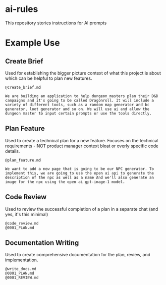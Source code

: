# ai-rules

This repository stories instructions for AI prompts

# Example Use
## Create Brief
Used for establishing the bigger picture context of what this project is about which can be helpful to plan new features.
```
@create_brief.md 

We are building an application to help dungeon masters plan their D&D campaigns and it's going to be called Dragonroll. It will include a variety of different tools, such as a random map generator and bc generator, loot generator and so on. We will use ai and allow the dungeon master to input certain prompts or use the tools directly.
```

## Plan Feature
Used to create a technical plan for a new feature. Focuses on the technical requirements - NOT product manager context bloat or overly specific code details.
```
@plan_feature.md 

We want to add a new page that is going to be our NPC generator. To implement this, we are going to use the open ai api to generate the description of the npc as well as a name And we'll also generate an image for the npc using the open ai gpt-image-1 model.
```

## Code Review
Used to review the successful completion of a plan in a separate chat (and yes, it's this minimal)
```
@code_review.md
@0001_PLAN.md
```

## Documentation Writing
Used to create comprehensive documentation for the plan, review, and implementation.
```
@write_docs.md
@0001_PLAN.md
@0001_REVIEW.md
```
